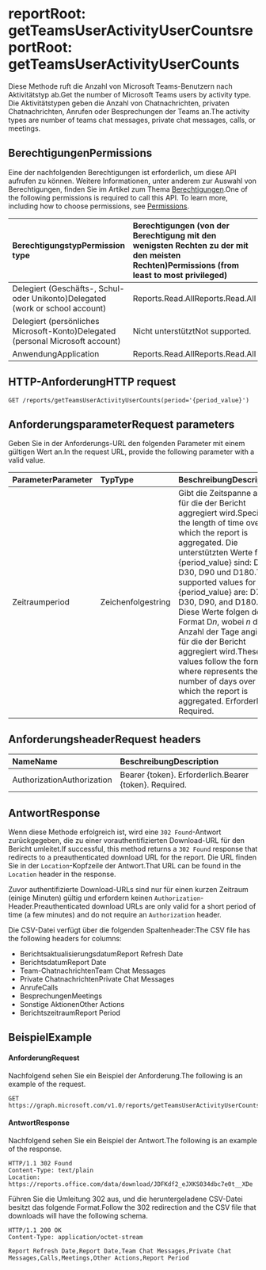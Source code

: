 # <a name="reportroot-getteamsuseractivityusercounts"></a><span data-ttu-id="e8e50-101">reportRoot: getTeamsUserActivityUserCounts</span><span class="sxs-lookup"><span data-stu-id="e8e50-101">reportRoot: getTeamsUserActivityUserCounts</span></span>

<span data-ttu-id="e8e50-102">Diese Methode ruft die Anzahl von Microsoft Teams-Benutzern nach Aktivitätstyp ab.</span><span class="sxs-lookup"><span data-stu-id="e8e50-102">Get the number of Microsoft Teams users by activity type.</span></span> <span data-ttu-id="e8e50-103">Die Aktivitätstypen geben die Anzahl von Chatnachrichten, privaten Chatnachrichten, Anrufen oder Besprechungen der Teams an.</span><span class="sxs-lookup"><span data-stu-id="e8e50-103">The activity types are number of teams chat messages, private chat messages, calls, or meetings.</span></span>

## <a name="permissions"></a><span data-ttu-id="e8e50-104">Berechtigungen</span><span class="sxs-lookup"><span data-stu-id="e8e50-104">Permissions</span></span>

<span data-ttu-id="e8e50-p102">Eine der nachfolgenden Berechtigungen ist erforderlich, um diese API aufrufen zu können. Weitere Informationen, unter anderem zur Auswahl von Berechtigungen, finden Sie im Artikel zum Thema [Berechtigungen](../../../concepts/permissions_reference.md).</span><span class="sxs-lookup"><span data-stu-id="e8e50-p102">One of the following permissions is required to call this API. To learn more, including how to choose permissions, see [Permissions](../../../concepts/permissions_reference.md).</span></span>

| <span data-ttu-id="e8e50-107">Berechtigungstyp</span><span class="sxs-lookup"><span data-stu-id="e8e50-107">Permission type</span></span>                        | <span data-ttu-id="e8e50-108">Berechtigungen (von der Berechtigung mit den wenigsten Rechten zu der mit den meisten Rechten)</span><span class="sxs-lookup"><span data-stu-id="e8e50-108">Permissions (from least to most privileged)</span></span> |
| :------------------------------------- | :--------------------------------------- |
| <span data-ttu-id="e8e50-109">Delegiert (Geschäfts-, Schul- oder Unikonto)</span><span class="sxs-lookup"><span data-stu-id="e8e50-109">Delegated (work or school account)</span></span>     | <span data-ttu-id="e8e50-110">Reports.Read.All</span><span class="sxs-lookup"><span data-stu-id="e8e50-110">Reports.Read.All</span></span>                         |
| <span data-ttu-id="e8e50-111">Delegiert (persönliches Microsoft-Konto)</span><span class="sxs-lookup"><span data-stu-id="e8e50-111">Delegated (personal Microsoft account)</span></span> | <span data-ttu-id="e8e50-112">Nicht unterstützt</span><span class="sxs-lookup"><span data-stu-id="e8e50-112">Not supported.</span></span>                           |
| <span data-ttu-id="e8e50-113">Anwendung</span><span class="sxs-lookup"><span data-stu-id="e8e50-113">Application</span></span>                            | <span data-ttu-id="e8e50-114">Reports.Read.All</span><span class="sxs-lookup"><span data-stu-id="e8e50-114">Reports.Read.All</span></span>                         |

## <a name="http-request"></a><span data-ttu-id="e8e50-115">HTTP-Anforderung</span><span class="sxs-lookup"><span data-stu-id="e8e50-115">HTTP request</span></span>

<!-- { "blockType": "ignored" } -->

```http
GET /reports/getTeamsUserActivityUserCounts(period='{period_value}')
```

## <a name="request-parameters"></a><span data-ttu-id="e8e50-116">Anforderungsparameter</span><span class="sxs-lookup"><span data-stu-id="e8e50-116">Request parameters</span></span>

<span data-ttu-id="e8e50-117">Geben Sie in der Anforderungs-URL den folgenden Parameter mit einem gültigen Wert an.</span><span class="sxs-lookup"><span data-stu-id="e8e50-117">In the request URL, provide the following parameter with a valid value.</span></span>

| <span data-ttu-id="e8e50-118">Parameter</span><span class="sxs-lookup"><span data-stu-id="e8e50-118">Parameter</span></span> | <span data-ttu-id="e8e50-119">Typ</span><span class="sxs-lookup"><span data-stu-id="e8e50-119">Type</span></span>   | <span data-ttu-id="e8e50-120">Beschreibung</span><span class="sxs-lookup"><span data-stu-id="e8e50-120">Description</span></span>                              |
| :-------- | :----- | :--------------------------------------- |
| <span data-ttu-id="e8e50-121">Zeitraum</span><span class="sxs-lookup"><span data-stu-id="e8e50-121">period</span></span>    | <span data-ttu-id="e8e50-122">Zeichenfolge</span><span class="sxs-lookup"><span data-stu-id="e8e50-122">string</span></span> | <span data-ttu-id="e8e50-123">Gibt die Zeitspanne an, für die der Bericht aggregiert wird.</span><span class="sxs-lookup"><span data-stu-id="e8e50-123">Specifies the length of time over which the report is aggregated.</span></span> <span data-ttu-id="e8e50-124">Die unterstützten Werte für {period_value} sind: D7, D30, D90 und D180.</span><span class="sxs-lookup"><span data-stu-id="e8e50-124">The supported values for {period_value} are: D7, D30, D90, and D180.</span></span> <span data-ttu-id="e8e50-125">Diese Werte folgen dem Format D*n*, wobei *n* die Anzahl der Tage angibt, für die der Bericht aggregiert wird.</span><span class="sxs-lookup"><span data-stu-id="e8e50-125">These values follow the format D   where    represents the number of days over which the report is aggregated.</span></span> <span data-ttu-id="e8e50-126">Erforderlich. </span><span class="sxs-lookup"><span data-stu-id="e8e50-126">Required.</span></span> |

## <a name="request-headers"></a><span data-ttu-id="e8e50-127">Anforderungsheader</span><span class="sxs-lookup"><span data-stu-id="e8e50-127">Request headers</span></span>

| <span data-ttu-id="e8e50-128">Name</span><span class="sxs-lookup"><span data-stu-id="e8e50-128">Name</span></span>          | <span data-ttu-id="e8e50-129">Beschreibung</span><span class="sxs-lookup"><span data-stu-id="e8e50-129">Description</span></span>               |
| :------------ | :------------------------ |
| <span data-ttu-id="e8e50-130">Authorization</span><span class="sxs-lookup"><span data-stu-id="e8e50-130">Authorization</span></span> | <span data-ttu-id="e8e50-p104">Bearer {token}. Erforderlich.</span><span class="sxs-lookup"><span data-stu-id="e8e50-p104">Bearer {token}. Required.</span></span> |

## <a name="response"></a><span data-ttu-id="e8e50-133">Antwort</span><span class="sxs-lookup"><span data-stu-id="e8e50-133">Response</span></span>

<span data-ttu-id="e8e50-134">Wenn diese Methode erfolgreich ist, wird eine `302 Found`-Antwort zurückgegeben, die zu einer vorauthentifizierten Download-URL für den Bericht umleitet.</span><span class="sxs-lookup"><span data-stu-id="e8e50-134">If successful, this method returns a `302 Found` response that redirects to a preauthenticated download URL for the report.</span></span> <span data-ttu-id="e8e50-135">Die URL finden Sie in der `Location`-Kopfzeile der Antwort.</span><span class="sxs-lookup"><span data-stu-id="e8e50-135">That URL can be found in the `Location` header in the response.</span></span>

<span data-ttu-id="e8e50-136">Zuvor authentifizierte Download-URLs sind nur für einen kurzen Zeitraum (einige Minuten) gültig und erfordern keinen `Authorization`-Header.</span><span class="sxs-lookup"><span data-stu-id="e8e50-136">Preauthenticated download URLs are only valid for a short period of time (a few minutes) and do not require an `Authorization` header.</span></span>

<span data-ttu-id="e8e50-137">Die CSV-Datei verfügt über die folgenden Spaltenheader:</span><span class="sxs-lookup"><span data-stu-id="e8e50-137">The CSV file has the following headers for columns:</span></span>

- <span data-ttu-id="e8e50-138">Berichtsaktualisierungsdatum</span><span class="sxs-lookup"><span data-stu-id="e8e50-138">Report Refresh Date</span></span>
- <span data-ttu-id="e8e50-139">Berichtsdatum</span><span class="sxs-lookup"><span data-stu-id="e8e50-139">Report Date</span></span>
- <span data-ttu-id="e8e50-140">Team-Chatnachrichten</span><span class="sxs-lookup"><span data-stu-id="e8e50-140">Team Chat Messages</span></span>
- <span data-ttu-id="e8e50-141">Private Chatnachrichten</span><span class="sxs-lookup"><span data-stu-id="e8e50-141">Private Chat Messages</span></span>
- <span data-ttu-id="e8e50-142">Anrufe</span><span class="sxs-lookup"><span data-stu-id="e8e50-142">Calls</span></span>
- <span data-ttu-id="e8e50-143">Besprechungen</span><span class="sxs-lookup"><span data-stu-id="e8e50-143">Meetings</span></span>
- <span data-ttu-id="e8e50-144">Sonstige Aktionen</span><span class="sxs-lookup"><span data-stu-id="e8e50-144">Other Actions</span></span>
- <span data-ttu-id="e8e50-145">Berichtszeitraum</span><span class="sxs-lookup"><span data-stu-id="e8e50-145">Report Period</span></span>

## <a name="example"></a><span data-ttu-id="e8e50-146">Beispiel</span><span class="sxs-lookup"><span data-stu-id="e8e50-146">Example</span></span>

#### <a name="request"></a><span data-ttu-id="e8e50-147">Anforderung</span><span class="sxs-lookup"><span data-stu-id="e8e50-147">Request</span></span>

<span data-ttu-id="e8e50-148">Nachfolgend sehen Sie ein Beispiel der Anforderung.</span><span class="sxs-lookup"><span data-stu-id="e8e50-148">The following is an example of the request.</span></span>

<!-- {
  "blockType": "request",
  "name": "reportroot_getteamsuseractivityusercounts"
}-->

```http
GET https://graph.microsoft.com/v1.0/reports/getTeamsUserActivityUserCounts(period='D7')
```

#### <a name="response"></a><span data-ttu-id="e8e50-149">Antwort</span><span class="sxs-lookup"><span data-stu-id="e8e50-149">Response</span></span>

<span data-ttu-id="e8e50-150">Nachfolgend sehen Sie ein Beispiel der Antwort.</span><span class="sxs-lookup"><span data-stu-id="e8e50-150">The following is an example of the response.</span></span>

<!-- { "blockType": "ignored" } --> 

```http
HTTP/1.1 302 Found
Content-Type: text/plain
Location: https://reports.office.com/data/download/JDFKdf2_eJXKS034dbc7e0t__XDe
```

<span data-ttu-id="e8e50-151">Führen Sie die Umleitung 302 aus, und die heruntergeladene CSV-Datei besitzt das folgende Format.</span><span class="sxs-lookup"><span data-stu-id="e8e50-151">Follow the 302 redirection and the CSV file that downloads will have the following schema.</span></span>

<!-- {
  "blockType": "response",
  "truncated": true,
  "@odata.type": "stream"
} -->

```http
HTTP/1.1 200 OK
Content-Type: application/octet-stream

Report Refresh Date,Report Date,Team Chat Messages,Private Chat Messages,Calls,Meetings,Other Actions,Report Period
```
